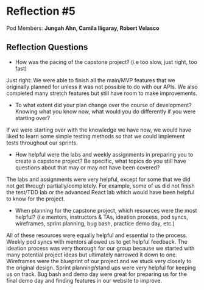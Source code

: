 # Reflection #5

Pod Members: **Jungah Ahn, Camila Iligaray, Robert Velasco**

## Reflection Questions

* How was the pacing of the capstone project? (i.e too slow, just right, too fast) 

Just right: We were able to finish all the main/MVP features that we originally planned for unless it was not possible to do with our APIs. We also completed many stretch features but still have room to make improvements.

* To what extent did your plan change over the course of development? Knowing what you know now, what would you do differently if you were starting over?

If we were starting over with the knowledge we have now, we would have liked to learn some simple testing methods so that we could implement tests throughout our sprints. 

* How helpful were the labs and weekly assignments in preparing you to create a capstone project? Be specific, what topics do you still have questions about that may or may not have been covered?

The labs and assignments were very helpful, except for some that we did not get through partially/completely. For example, some of us did not finish the test/TDD lab or the advanced React lab which would have been helpful to know for the project. 

* When planning for the capstone project, which resources were the most helpful? (i.e mentors, instructors & TAs, ideation process, pod syncs, wireframes, sprint planning, bug bash, practice demo day, etc.)

All of these resources were equally helpful and essential to the process. Weekly pod syncs with mentors allowed us to get helpful feedback. The ideation process was very thorough for our group because we started with many potential project ideas but ultimately narrowed it down to one. Wireframes were the blueprint of our project and we stuck very closely to the original design. Sprint planning/stand ups were very helpful for keeping us on track. Bug bash and demo day were great for preparing us for the final demo day and finding features in our website to improve. 

